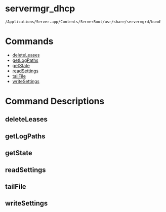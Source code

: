 # servermgr_dhcp

```console
/Applications/Server.app/Contents/ServerRoot/usr/share/servermgrd/bundles/servermgr_dhcp.bundle/Contents/MacOS/servermgr_dhcp
```

# Commands

* [deleteLeases](https://github.com/erikberglund/servermgr_commands/blob/master/servermgr_dhcp.md#deleteleases)
* [getLogPaths](https://github.com/erikberglund/servermgr_commands/blob/master/servermgr_dhcp.md#getlogpaths)
* [getState](https://github.com/erikberglund/servermgr_commands/blob/master/servermgr_dhcp.md#getstate)
* [readSettings](https://github.com/erikberglund/servermgr_commands/blob/master/servermgr_dhcp.md#readsettings)
* [tailFile](https://github.com/erikberglund/servermgr_commands/blob/master/servermgr_dhcp.md#tailfile)
* [writeSettings](https://github.com/erikberglund/servermgr_commands/blob/master/servermgr_dhcp.md#writesettings)

# Command Descriptions

## deleteLeases

## getLogPaths

## getState

## readSettings

## tailFile

## writeSettings


